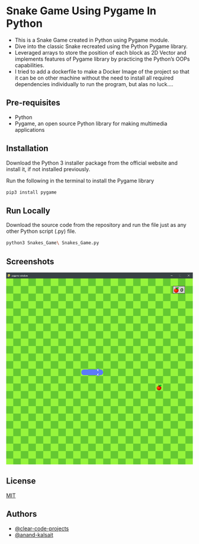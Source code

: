 # Snake Game Using Pygame In Python

- This is a Snake Game created in Python using Pygame module.
- Dive into the classic Snake recreated using the Python Pygame library.
- Leveraged arrays to store the position of each block as 2D Vector and implements features of Pygame library by practicing the Python’s OOPs capabilities.
- I tried to add a dockerfile to make a Docker Image of the project so that it can be on other machine without the need to install all required dependencies individually to run the program, but alas no luck....

## Pre-requisites

- Python
- Pygame, an open source Python library for making multimedia applications
## Installation

Download the Python 3 installer package from the official website and install it, if not installed previously.

Run the following in the terminal to install the Pygame library

```bash
pip3 install pygame
```
    
## Run Locally

Download the source code from the repository and run the file just as any other Python script (.py) file.

```bash
python3 Snakes_Game\ Snakes_Game.py
```

## Screenshots

![App Screenshot](https://github.com/anand-kalsait/PROJECTS/blob/43648ce17f35ad42583f13e91839269ce5fb559c/Snakes_Game/Screenshot%202024-07-10%20183352.png)


## License

[MIT](https://choosealicense.com/licenses/mit/)


## Authors
- [@clear-code-projects](https://github.com/clear-code-projects)
- [@anand-kalsait](https://github.com/anand-kalsait)

